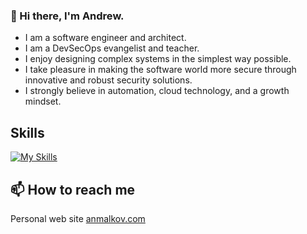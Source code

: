 ### 👋 Hi there, I'm Andrew.

- I am a software engineer and architect.
- I am a DevSecOps evangelist and teacher.
- I enjoy designing complex systems in the simplest way possible.
- I take pleasure in making the software world more secure through innovative and robust security solutions.
- I strongly believe in automation, cloud technology, and a growth mindset.

## Skills

[![My Skills](https://skillicons.dev/icons?i=dotnet,js,react,html,css,azure)](https://skillicons.dev)

## 📫 How to reach me

Personal web site [anmalkov.com](https://www.anmalkov.com)


<!--
**anmalkov/anmalkov** is a ✨ _special_ ✨ repository because its `README.md` (this file) appears on your GitHub profile.

Here are some ideas to get you started:

- 🔭 I’m currently working on ...
- 🌱 I’m currently learning ...
- 👯 I’m looking to collaborate on ...
- 🤔 I’m looking for help with ...
- 💬 Ask me about ...
- 📫 How to reach me: ...
- 😄 Pronouns: ...
- ⚡ Fun fact: ...
-->
